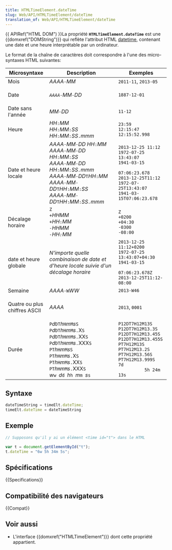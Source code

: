 ```yaml
---
title: HTMLTimeElement.dateTime
slug: Web/API/HTMLTimeElement/dateTime
translation_of: Web/API/HTMLTimeElement/dateTime
---
```


{{ APIRef("HTML DOM") }}La propriété **`HTMLTimeElement.dateTime`** est une {{domxref("DOMString")}} qui reflète l'attribut HTML [datetime](/fr/docs/HTML/Element/time#datetime), contenant une date et une heure interprétable par un ordinateur.

Le format de la chaîne de caractères doit correspondre à l'une des micro-syntaxes HTML suivantes:

<table class="standard-table">
  <thead>
    <tr>
      <th scope="col">Microsyntaxe</th>
      <th scope="col">Description</th>
      <th scope="col">Exemples</th>
    </tr>
  </thead>
  <tbody>
    <tr>
      <td>Mois</td>
      <td><em>AAAA</em><code>-</code><em>MM</em></td>
      <td><code>2011-11</code>, <code>2013-05</code></td>
    </tr>
    <tr>
      <td><p>Date</p></td>
      <td>
        <em><code>AAAA</code></em
        ><code>-</code><em>MM</em><code>-</code><em>DD</em>
      </td>
      <td><code>1887-12-01</code></td>
    </tr>
    <tr>
      <td>Date sans l'année</td>
      <td><em>MM</em><code>-</code><em>DD</em></td>
      <td><code>11-12</code></td>
    </tr>
    <tr>
      <td>Heure</td>
      <td>
        <em>HH</em><code>:</code><em>MM</em><br /><em>HH</em><code>:</code
        ><em>MM</em><code>:</code><em>SS</em><br /><em>HH</em><code>:</code
        ><em>MM</em><code>:</code><em>SS</em><code>.</code><em>mmm</em>
      </td>
      <td>
        <code>23:59</code><br /><code>12:15:47</code><br /><code
          >12:15:52.998</code
        >
      </td>
    </tr>
    <tr>
      <td>Date et heure locale</td>
      <td>
        <em>AAAA</em><code>-</code><em>MM</em><code>-</code><em>DD</em>
        <em>HH</em><code>:</code><em>MM</em><br /><em>AAAA</em><code>-</code
        ><em>MM</em><code>-</code><em>DD</em> <em>HH</em><code>:</code
        ><em>MM</em><code>:</code><em>SS</em><br /><em>AAAA</em><code>-</code
        ><em>MM</em><code>-</code><em>DD</em> <em>HH</em><code>:</code
        ><em>MM</em><code>:</code><em>SS<code>.</code><em>mmm</em></em
        ><br /><em>AAAA</em><code>-</code><em>MM</em><code>-</code><em>DD</em
        ><code>T</code><em>HH</em><code>:</code><em>MM</em><br /><em>AAAA</em
        ><code>-</code><em>MM</em><code>-</code><em>DD</em><code>T</code
        ><em>HH</em><code>:</code><em>MM</em><code>:</code><em>SS</em><br /><em
          >AAAA</em
        ><code>-</code><em>MM</em><code>-</code><em>DD</em><code>T</code
        ><em>HH</em><code>:</code><em>MM</em><code>:</code
        ><em>SS<code>.</code><em>mmm</em></em>
      </td>
      <td>
        <code
          >2013-12-25 11:12<br />1972-07-25 13:43:07<br />1941-03-15
          07:06:23.678<br />2013-12-25T11:12<br />1972-07-25T13:43:07<br />1941-03-15T07:06:23.678</code
        >
      </td>
    </tr>
    <tr>
      <td>Décalage horaire</td>
      <td>
        <code>Z</code><br /><code>+</code><em>HHMM<br /><code>+</code></em
        ><em>HH</em><code>:</code><em>MM</em><br /><em
          ><code>-</code><em>HHMM<br /><code>-</code></em
          ><em>HH</em><code>:</code><em>MM</em></em
        >
      </td>
      <td>
        <code>Z<br />+0200<br />+04:30<br />-0300<br />-08:00</code>
      </td>
    </tr>
    <tr>
      <td>date et heure globale</td>
      <td>
        <p>
          <em
            >N'importe quelle combinaison de date et d'heure locale suivie d'un
            décalage horaire</em
          >
        </p>
      </td>
      <td>
        <code
          >2013-12-25 11:12+0200<br />1972-07-25 13:43:07+04:30<br />1941-03-15
          07:06:23.678Z<br />2013-12-25T11:12-08:00</code
        >
      </td>
    </tr>
    <tr>
      <td>Semaine</td>
      <td><em>AAAA</em><code>-W</code><em>WW</em></td>
      <td><code>2013-W46</code></td>
    </tr>
    <tr>
      <td><p>Quatre ou plus chiffres ASCII</p></td>
      <td><em>AAAA</em></td>
      <td><code>2013</code>, <code>0001</code></td>
    </tr>
    <tr>
      <td>Durée</td>
      <td>
        <code>P</code><em>d</em><code>D</code><code>T</code><em>h</em
        ><code>H</code><em>m</em><code>M</code><em>s</em><code>S</code
        ><br /><code>P</code><em>d</em><code>D</code><code>T</code><em>h</em
        ><code>H</code><em>m</em><code>M</code><em>s</em><code>.</code>X<code
          >S</code
        ><br /><code>P</code><em>d</em><code>D</code><code>T</code><em>h</em
        ><code>H</code><em>m</em><code>M</code><em>s</em><code>.</code>XX<code
          >S</code
        ><br /><code>P</code><em>d</em><code>D</code><code>T</code><em>h</em
        ><code>H</code><em>m</em><code>M</code><em>s</em><code>.</code>XXX<code
          >S</code
        ><br /><code>P</code><code>T</code><em>h</em><code>H</code><em>m</em
        ><code>M</code><em>s</em><code>S</code><br /><code>P</code><code>T</code
        ><em>h</em><code>H</code><em>m</em><code>M</code><em>s</em
        ><code>.</code>X<code>S</code><br /><code>P</code><code>T</code
        ><em>h</em><code>H</code><em>m</em><code>M</code><em>s</em
        ><code>.</code>XX<code>S</code><br /><code>P</code><code>T</code
        ><em>h</em><code>H</code><em>m</em><code>M</code><em>s</em
        ><code>.</code>XXX<code>S</code><br /><em>w</em><code>w </code><em>d</em
        ><code>d </code><em>h</em><code>h </code><em>m</em><code>m </code
        ><em>s</em><code>s</code>
      </td>
      <td>
        <code
          >P12DT7H12M13S<br />P12DT7H12M13.3S<br />P12DT7H12M13.45S<br />P12DT7H12M13.455S<br />PT7H12M13S<br />PT7H12M13.2S<br />PT7H12M13.56S<br />PT7H12M13.999S<br />7d
          5h 24m 13s</code
        >
      </td>
    </tr>
  </tbody>
</table>

## Syntaxe

```js
dateTimeString = timeElt.dateTime;
timeElt.dateTime = dateTimeString
```

## Exemple

```js
// Supposons qu'il y ai un élément <time id="t"> dans le HTML

var t = document.getElementById("t");
t.dateTime = "6w 5h 34m 5s";
```

## Spécifications

{{Specifications}}

## Compatibilité des navigateurs

{{Compat}}

## Voir aussi

- L'interface {{domxref("HTMLTimeElement")}} dont cette propriété appartient.
